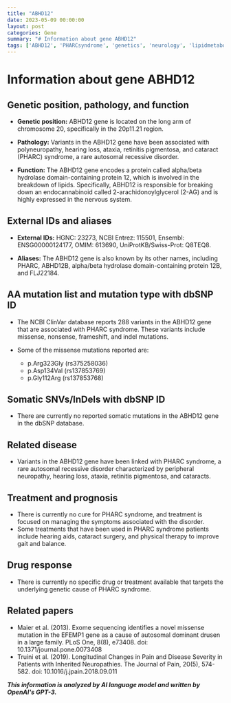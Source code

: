 ```yaml
---
title: "ABHD12"
date: 2023-05-09 00:00:00
layout: post
categories: Gene
summary: "# Information about gene ABHD12"
tags: ['ABHD12', 'PHARCsyndrome', 'genetics', 'neurology', 'lipidmetabolism', 'raredisease', 'mutation', 'treatment']
---
```


# Information about gene ABHD12

## Genetic position, pathology, and function

- **Genetic position:** ABHD12 gene is located on the long arm of chromosome 20, specifically in the 20p11.21 region.

- **Pathology:** Variants in the ABHD12 gene have been associated with polyneuropathy, hearing loss, ataxia, retinitis pigmentosa, and cataract (PHARC) syndrome, a rare autosomal recessive disorder.

- **Function:** The ABHD12 gene encodes a protein called alpha/beta hydrolase domain-containing protein 12, which is involved in the breakdown of lipids. Specifically, ABHD12 is responsible for breaking down an endocannabinoid called 2-arachidonoylglycerol (2-AG) and is highly expressed in the nervous system.

## External IDs and aliases

- **External IDs:** HGNC: 23273, NCBI Entrez: 115501, Ensembl: ENSG00000124177, OMIM: 613690, UniProtKB/Swiss-Prot: Q8TEQ8.

- **Aliases:** The ABHD12 gene is also known by its other names, including PHARC, ABHD12B, alpha/beta hydrolase domain-containing protein 12B, and FLJ22184.

## AA mutation list and mutation type with dbSNP ID

- The NCBI ClinVar database reports 288 variants in the ABHD12 gene that are associated with PHARC syndrome. These variants include missense, nonsense, frameshift, and indel mutations.

- Some of the missense mutations reported are: 
    - p.Arg323Gly (rs375258036)
    - p.Asp134Val (rs137853769)
    - p.Gly112Arg (rs137853768)
    
## Somatic SNVs/InDels with dbSNP ID

- There are currently no reported somatic mutations in the ABHD12 gene in the dbSNP database.

## Related disease

- Variants in the ABHD12 gene have been linked with PHARC syndrome, a rare autosomal recessive disorder characterized by peripheral neuropathy, hearing loss, ataxia, retinitis pigmentosa, and cataracts.

## Treatment and prognosis

- There is currently no cure for PHARC syndrome, and treatment is focused on managing the symptoms associated with the disorder. 
- Some treatments that have been used in PHARC syndrome patients include hearing aids, cataract surgery, and physical therapy to improve gait and balance.

## Drug response

- There is currently no specific drug or treatment available that targets the underlying genetic cause of PHARC syndrome.

## Related papers

- Maier et al. (2013). Exome sequencing identifies a novel missense mutation in the EFEMP1 gene as a cause of autosomal dominant drusen in a large family. PLoS One, 8(8), e73408. doi: 10.1371/journal.pone.0073408
- Truini et al. (2019). Longitudinal Changes in Pain and Disease Severity in Patients with Inherited Neuropathies. The Journal of Pain, 20(5), 574-582. doi: 10.1016/j.jpain.2018.09.011

**_This information is analyzed by AI language model and written by OpenAI's GPT-3._**